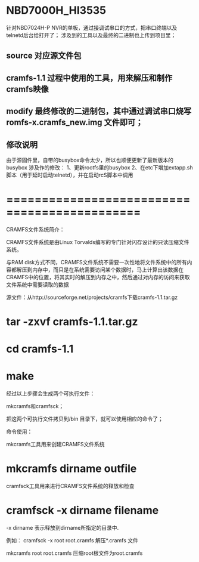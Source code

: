# NBD7000H_HI3535
针对NBD7024H-P NVR的单板，通过接调试串口的方式，把串口终端以及telnetd后台给打开了；
涉及到的工具以及最终的二进制也上传到项目里；

## source 对应源文件包
## cramfs-1.1  过程中使用的工具，用来解压和制作cramfs映像
## modify 最终修改的二进制包，其中通过调试串口烧写 romfs-x.cramfs_new.img 文件即可；

## 修改说明
由于源固件里，自带的busybox命令太少，所以也顺便更新了最新版本的busybox
涉及作的修改：
1、更新rootfs里的busybox
2、在etc下增加extapp.sh脚本（用于延时启动telnetd），并在启动rcS脚本中调用


# =============================================
CRAMFS文件系统简介：

CRAMFS文件系统是由Linux Torvalds编写的专门针对闪存设计的只读压缩文件系统。

与RAM disk方式不同，CRAMFS文件系统不需要一次性地将文件系统中的所有内容都解压到内存中，而只是在系统需要访问某个数据时，马上计算出该数据在CRAMFS中的位置，将其实时的解压到内存之中，然后通过对内存的访问来获取文件系统中需要读取的数据

源文件：从http://sourceforge.net/projects/cramfs下载cramfs-1.1.tar.gz

# tar -zxvf cramfs-1.1.tar.gz

# cd cramfs-1.1

# make

经过以上步骤会生成两个可执行文件：

mkcramfs和cramfsck；

把这两个可执行文件拷贝到/bin 目录下，就可以使用相应的命令了；

命令使用：

mkcramfs工具用来创建CRAMFS文件系统

# mkcramfs dirname outfile

cramfsck工具用来进行CRAMFS文件系统的释放和检查

# cramfsck -x dirname filename

-x dirname 表示释放到dirname所指定的目录中.


例如：
cramfsck -x root root.cramfs 解压*.cramfs 文件

mkcramfs root root.cramfs 压缩root根文件为root.cramfs
